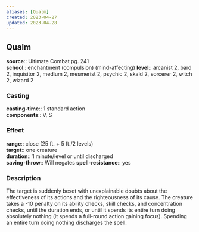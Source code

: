 ```yaml
---
aliases: [Qualm]
created: 2023-04-27
updated: 2023-04-28
---
```


## Qualm

**source**:: Ultimate Combat pg. 241  
**school**:: enchantment (compulsion) (mind-affecting)
**level**:: arcanist 2, bard 2, inquisitor 2, medium 2, mesmerist 2, psychic 2, skald 2, sorcerer 2, witch 2, wizard 2

### Casting

**casting-time**:: 1 standard action  
**components**:: V, S

### Effect

**range**:: close (25 ft. + 5 ft./2 levels)  
**target**:: one creature  
**duration**:: 1 minute/level or until discharged  
**saving-throw**:: Will negates
**spell-resistance**:: yes

### Description

The target is suddenly beset with unexplainable doubts about the effectiveness of its actions and the righteousness of its cause. The creature takes a -10 penalty on its ability checks, skill checks, and concentration checks, until the duration ends, or until it spends its entire turn doing absolutely nothing (it spends a full-round action gaining focus). Spending an entire turn doing nothing discharges the spell.
